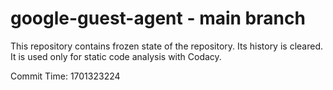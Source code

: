 # google-guest-agent - main branch

This repository contains frozen state of the repository.
Its history is cleared. It is used only for static code
analysis with Codacy.

Commit Time: 1701323224
